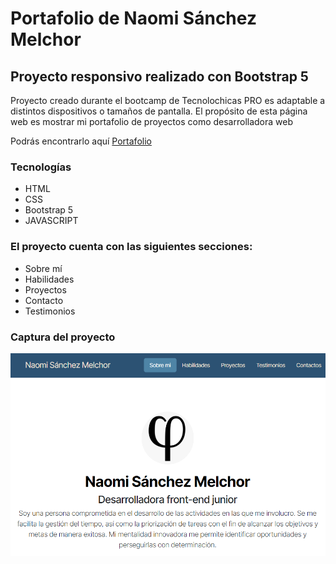 # Portafolio de Naomi Sánchez Melchor
## Proyecto responsivo realizado con Bootstrap 5

Proyecto creado durante el bootcamp de Tecnolochicas PRO es adaptable a distintos dispositivos o tamaños de pantalla. 
El propósito de esta página web es mostrar mi portafolio de proyectos como desarrolladora web

Podrás encontrarlo aquí [Portafolio](https://naomi569.github.io/) 

### Tecnologías

* HTML
* CSS
* Bootstrap 5
* JAVASCRIPT

### El proyecto cuenta con las siguientes secciones:

* Sobre mí
* Habilidades
* Proyectos 
* Contacto
* Testimonios

### Captura del proyecto
![Captura del proyecto](/imagen/Captura-pantalla-proyecto.png)